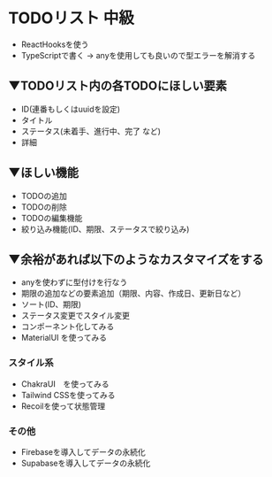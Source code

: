 # TODOリスト 中級
- ReactHooksを使う
- TypeScriptで書く → anyを使用しても良いので型エラーを解消する

## ▼TODOリスト内の各TODOにほしい要素
- ID(連番もしくはuuidを設定)
- タイトル
- ステータス(未着手、進行中、完了 など)
- 詳細

## ▼ほしい機能
- TODOの追加
- TODOの削除
- TODOの編集機能
- 絞り込み機能(ID、期限、ステータスで絞り込み)

## ▼余裕があれば以下のようなカスタマイズをする
- anyを使わずに型付けを行なう
- 期限の追加などの要素追加（期限、内容、作成日、更新日など）
- ソート(ID、期限)
- ステータス変更でスタイル変更
- コンポーネント化してみる
- MaterialUI を使ってみる
### スタイル系　
- ChakraUI　を使ってみる
- Tailwind CSSを使ってみる
- Recoilを使って状態管理
### その他
- Firebaseを導入してデータの永続化
- Supabaseを導入してデータの永続化
